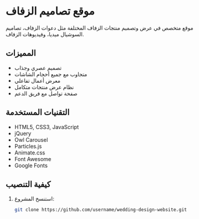 # موقع تصاميم الزفاف

موقع متخصص في عرض وتصميم منتجات الزفاف المختلفة مثل دعوات الزفاف، تصاميم السوشيال ميديا، وفيديوهات الزفاف.

## المميزات

- تصميم عصري وجذاب
- متجاوب مع جميع أحجام الشاشات
- معرض أعمال تفاعلي
- نظام عرض منتجات متكامل
- صفحة تواصل مع فريق الدعم

## التقنيات المستخدمة

- HTML5, CSS3, JavaScript
- jQuery
- Owl Carousel
- Particles.js
- Animate.css
- Font Awesome
- Google Fonts

## كيفية التنصيب

1. استنسخ المشروع:
   ```bash
   git clone https://github.com/username/wedding-design-website.git
